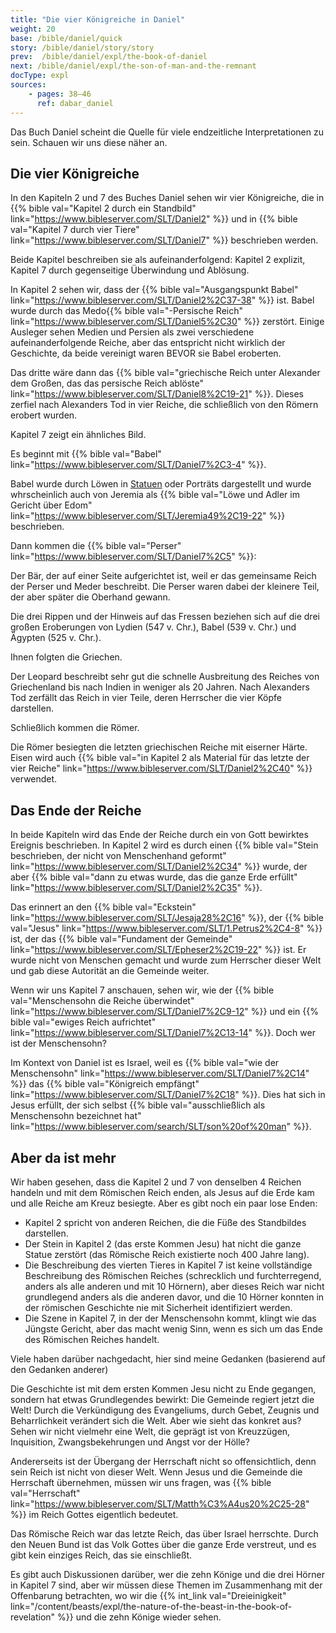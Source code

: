 ```yaml
---
title: "Die vier Königreiche in Daniel"
weight: 20
base: /bible/daniel/quick
story: /bible/daniel/story/story
prev:  /bible/daniel/expl/the-book-of-daniel
next: /bible/daniel/expl/the-son-of-man-and-the-remnant
docType: expl
sources:
    - pages: 38–46
      ref: dabar_daniel
---
```


Das Buch Daniel scheint die Quelle für viele endzeitliche Interpretationen zu sein. Schauen wir uns diese näher an.

## Die vier Königreiche

<a name="c9a9"></a>
In den Kapiteln 2 und 7 des Buches Daniel sehen wir vier Königreiche, die in {{% bible val="Kapitel 2 durch ein Standbild" link="https://www.bibleserver.com/SLT/Daniel2" %}} und in {{% bible val="Kapitel 7 durch vier Tiere" link="https://www.bibleserver.com/SLT/Daniel7" %}} beschrieben werden.

Beide Kapitel beschreiben sie als aufeinanderfolgend: Kapitel 2 explizit, Kapitel 7 durch gegenseitige Überwindung und Ablösung.

In Kapitel 2 sehen wir, dass der {{% bible val="Ausgangspunkt Babel" link="https://www.bibleserver.com/SLT/Daniel2%2C37-38" %}} ist. Babel wurde durch das Medo{{% bible val="-Persische Reich" link="https://www.bibleserver.com/SLT/Daniel5%2C30" %}} zerstört. Einige Ausleger sehen Medien und Persien als zwei verschiedene aufeinanderfolgende Reiche, aber das entspricht nicht wirklich der Geschichte, da beide vereinigt waren BEVOR sie Babel eroberten.

Das dritte wäre dann das {{% bible val="griechische Reich unter Alexander dem Großen, das das persische Reich ablöste" link="https://www.bibleserver.com/SLT/Daniel8%2C19-21" %}}. Dieses zerfiel nach Alexanders Tod in vier Reiche, die schließlich von den Römern erobert wurden.

Kapitel 7 zeigt ein ähnliches Bild.

Es beginnt mit {{% bible val="Babel" link="https://www.bibleserver.com/SLT/Daniel7%2C3-4" %}}.

Babel wurde durch Löwen in [Statuen](https://en.m.wikipedia.org/wiki/Lion_of_Babylon) oder Porträts dargestellt und wurde whrscheinlich auch von Jeremia als {{% bible val="Löwe und Adler im Gericht über Edom" link="https://www.bibleserver.com/SLT/Jeremia49%2C19-22" %}} beschrieben.

Dann kommen die {{% bible val="Perser" link="https://www.bibleserver.com/SLT/Daniel7%2C5" %}}:

Der Bär, der auf einer Seite aufgerichtet ist, weil er das gemeinsame Reich der Perser und Meder beschreibt. Die Perser waren dabei der kleinere Teil, der aber später die Oberhand gewann.

Die drei Rippen und der Hinweis auf das Fressen beziehen sich auf die drei großen Eroberungen von Lydien (547 v. Chr.), Babel (539 v. Chr.) und Ägypten (525 v. Chr.).

Ihnen folgten die Griechen.

Der Leopard beschreibt sehr gut die schnelle Ausbreitung des Reiches von Griechenland bis nach Indien in weniger als 20 Jahren. Nach Alexanders Tod zerfällt das Reich in vier Teile, deren Herrscher die vier Köpfe darstellen.

Schließlich kommen die Römer.

Die Römer besiegten die letzten griechischen Reiche mit eiserner Härte. Eisen wird auch {{% bible val="in Kapitel 2 als Material für das letzte der vier Reiche" link="https://www.bibleserver.com/SLT/Daniel2%2C40" %}} verwendet.

## Das Ende der Reiche

<a name="415e"></a>
In beide Kapiteln wird das Ende der Reiche durch ein von Gott bewirktes Ereignis beschrieben. In Kapitel 2 wird es durch einen {{% bible val="Stein beschrieben, der nicht von Menschenhand geformt" link="https://www.bibleserver.com/SLT/Daniel2%2C34" %}} wurde, der aber {{% bible val="dann zu etwas wurde, das die ganze Erde erfüllt" link="https://www.bibleserver.com/SLT/Daniel2%2C35" %}}.

Das erinnert an den {{% bible val="Eckstein" link="https://www.bibleserver.com/SLT/Jesaja28%2C16" %}}, der {{% bible val="Jesus" link="https://www.bibleserver.com/SLT/1.Petrus2%2C4-8" %}} ist, der das {{% bible val="Fundament der Gemeinde" link="https://www.bibleserver.com/SLT/Epheser2%2C19-22" %}} ist. Er wurde nicht von Menschen gemacht und wurde zum Herrscher dieser Welt und gab diese Autorität an die Gemeinde weiter.

Wenn wir uns Kapitel 7 anschauen, sehen wir, wie der {{% bible val="Menschensohn die Reiche überwindet" link="https://www.bibleserver.com/SLT/Daniel7%2C9-12" %}} und ein {{% bible val="ewiges Reich aufrichtet" link="https://www.bibleserver.com/SLT/Daniel7%2C13-14" %}}. Doch wer ist der Menschensohn?

Im Kontext von Daniel ist es Israel, weil es {{% bible val="wie der Menschensohn" link="https://www.bibleserver.com/SLT/Daniel7%2C14" %}} das {{% bible val="Königreich empfängt" link="https://www.bibleserver.com/SLT/Daniel7%2C18" %}}. Dies hat sich in Jesus erfüllt, der sich selbst {{% bible val="ausschließlich als Menschensohn bezeichnet hat" link="https://www.bibleserver.com/search/SLT/son%20of%20man" %}}.

## Aber da ist mehr

<a name="e6a6"></a>
Wir haben gesehen, dass die Kapitel 2 und 7 von denselben 4 Reichen handeln und mit dem Römischen Reich enden, als Jesus auf die Erde kam und alle Reiche am Kreuz besiegte. Aber es gibt noch ein paar lose Enden:

- Kapitel 2 spricht von anderen Reichen, die die Füße des Standbildes darstellen.
- Der Stein in Kapitel 2 (das erste Kommen Jesu) hat nicht die ganze Statue zerstört (das Römische Reich existierte noch 400 Jahre lang).
- Die Beschreibung des vierten Tieres in Kapitel 7 ist keine vollständige Beschreibung des Römischen Reiches (schrecklich und furchterregend, anders als alle anderen und mit 10 Hörnern), aber dieses Reich war nicht grundlegend anders als die anderen davor, und die 10 Hörner konnten in der römischen Geschichte nie mit Sicherheit identifiziert werden.
- Die Szene in Kapitel 7, in der der Menschensohn kommt, klingt wie das Jüngste Gericht, aber das macht wenig Sinn, wenn es sich um das Ende des Römischen Reiches handelt.

Viele haben darüber nachgedacht, hier sind meine Gedanken (basierend auf den Gedanken anderer)

Die Geschichte ist mit dem ersten Kommen Jesu nicht zu Ende gegangen, sondern hat etwas Grundlegendes bewirkt: Die Gemeinde regiert jetzt die Welt! Durch die Verkündigung des Evangeliums, durch Gebet, Zeugnis und Beharrlichkeit verändert sich die Welt. Aber wie sieht das konkret aus? Sehen wir nicht vielmehr eine Welt, die geprägt ist von Kreuzzügen, Inquisition, Zwangsbekehrungen und Angst vor der Hölle?

Andererseits ist der Übergang der Herrschaft nicht so offensichtlich, denn sein Reich ist nicht von dieser Welt. Wenn Jesus und die Gemeinde die Herrschaft übernehmen, müssen wir uns fragen, was {{% bible val="Herrschaft" link="https://www.bibleserver.com/SLT/Matth%C3%A4us20%2C25-28" %}} im Reich Gottes eigentlich bedeutet.

Das Römische Reich war das letzte Reich, das über Israel herrschte. Durch den Neuen Bund ist das Volk Gottes über die ganze Erde verstreut, und es gibt kein einziges Reich, das sie einschließt.

Es gibt auch Diskussionen darüber, wer die zehn Könige und die drei Hörner in Kapitel 7 sind, aber wir müssen diese Themen im Zusammenhang mit der Offenbarung betrachten, wo wir die {{% int_link val="Dreieinigkeit" link="/content/beasts/expl/the-nature-of-the-beast-in-the-book-of-revelation" %}} und die zehn Könige wieder sehen.

